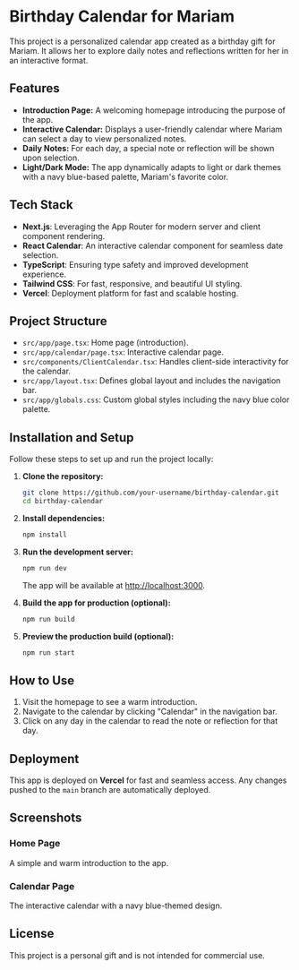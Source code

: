 # Birthday Calendar for Mariam

This project is a personalized calendar app created as a birthday gift for Mariam. It allows her to explore daily notes and reflections written for her in an interactive format.

## Features

- **Introduction Page:** A welcoming homepage introducing the purpose of the app.
- **Interactive Calendar:** Displays a user-friendly calendar where Mariam can select a day to view personalized notes.
- **Daily Notes:** For each day, a special note or reflection will be shown upon selection.
- **Light/Dark Mode:** The app dynamically adapts to light or dark themes with a navy blue-based palette, Mariam's favorite color.

## Tech Stack

- **Next.js**: Leveraging the App Router for modern server and client component rendering.
- **React Calendar**: An interactive calendar component for seamless date selection.
- **TypeScript**: Ensuring type safety and improved development experience.
- **Tailwind CSS**: For fast, responsive, and beautiful UI styling.
- **Vercel**: Deployment platform for fast and scalable hosting.

## Project Structure

- `src/app/page.tsx`: Home page (introduction).
- `src/app/calendar/page.tsx`: Interactive calendar page.
- `src/components/ClientCalendar.tsx`: Handles client-side interactivity for the calendar.
- `src/app/layout.tsx`: Defines global layout and includes the navigation bar.
- `src/app/globals.css`: Custom global styles including the navy blue color palette.

## Installation and Setup

Follow these steps to set up and run the project locally:

1. **Clone the repository:**
   ```bash
   git clone https://github.com/your-username/birthday-calendar.git
   cd birthday-calendar
   ```

2. **Install dependencies:**
   ```bash
   npm install
   ```

3. **Run the development server:**
   ```bash
   npm run dev
   ```

   The app will be available at [http://localhost:3000](http://localhost:3000).

4. **Build the app for production (optional):**
   ```bash
   npm run build
   ```

5. **Preview the production build (optional):**
   ```bash
   npm run start
   ```

## How to Use

1. Visit the homepage to see a warm introduction.
2. Navigate to the calendar by clicking "Calendar" in the navigation bar.
3. Click on any day in the calendar to read the note or reflection for that day.

## Deployment

This app is deployed on **Vercel** for fast and seamless access. Any changes pushed to the `main` branch are automatically deployed.

## Screenshots

### Home Page
A simple and warm introduction to the app.

### Calendar Page
The interactive calendar with a navy blue-themed design.

## License

This project is a personal gift and is not intended for commercial use.
